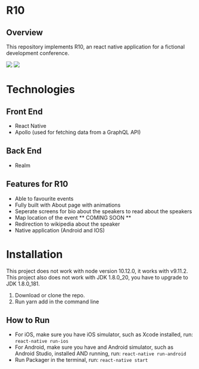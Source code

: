 # R10

## Overview

This repository implements R10, an react native application for a fictional development conference.


![](android-session-screen.gif)      ![](ios-faves-about-screen.gif)


# Technologies

## Front End
- React Native
- Apollo (used for fetching data from a GraphQL API)

## Back End
- Realm

## Features for R10
- Able to favourite events
- Fully built with About page with animations
- Seperate screens for bio about the speakers to read about the speakers
- Map location of the event ** COMING SOON **
- Redirection to wikipedia about the speaker
- Native application (Android and IOS)

# Installation 
This project does not work with node version 10.12.0, it works with v9.11.2.\
This project also does not work with JDK 1.8.0_20, you have to upgrade to JDK 1.8.0_181.

1. Download or clone the repo.
2. Run yarn add in the command line

## How to Run
- For iOS, make sure you have iOS simulator, such as Xcode installed, run: `react-native run-ios`
- For Android, make sure you have and Android simulator, such as Android Studio, installed AND running, run: `react-native run-android`
- Run Packager in the terminal, run: `react-native start`



